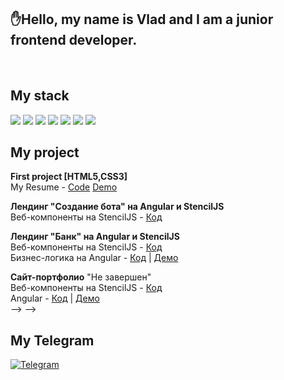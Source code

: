 
<!--
**factvlad/factvlad** is a ✨ _special_ ✨ repository because its `README.md` (this file) appears on your GitHub profile.

Here are some ideas to get you started:

- 🔭 I’m currently working on ...
- 🌱 I’m currently learning ...
- 👯 I’m looking to collaborate on ...
- 🤔 I’m looking for help with ...
- 💬 Ask me about ...
- 📫 How to reach me: ...
- 😄 Pronouns: ...
- ⚡ Fun fact: ...
-->

## ✋Hello, my name is Vlad and I am a junior frontend developer.

</br>

## My stack 

<img src="https://img.shields.io/badge/JavaScript-323330?style=for-the-badge&logo=javascript&logoColor=F7DF1E">   <img src="https://img.shields.io/badge/HTML5-E34F26?style=for-the-badge&logo=html5&logoColor=white"> <img src="https://img.shields.io/badge/CSS3-1572B6?style=for-the-badge&logo=css3&logoColor=white"> <img src="https://img.shields.io/badge/Sass-CC6699?style=for-the-badge&logo=sass&logoColor=white"> <img src="https://img.shields.io/badge/React-20232A?style=for-the-badge&logo=react&logoColor=61DAFB">  <img src="https://img.shields.io/badge/Bootstrap-563D7C?style=for-the-badge&logo=bootstrap&logoColor=white">   <img src="https://img.shields.io/badge/Git-F05032?style=for-the-badge&logo=git&logoColor=white"> 
</br>

## My project

**First project [HTML5,CSS3]**<br />
My Resume - [Code](https://github.com/factvlad/Summary)
[Demo](https://verb.pp.ua/)<br /> 

 **Лендинг "Создание бота" на Angular и StencilJS**<br />
Веб-компоненты на StencilJS - [Код](https://github.com/Wokh-Dada/botdevelopmentapp)<br />
<!-- Бизнес-логика на Angular - [Код](https://github.com/Wokh-Dada/botDevelAppInAngular) | [Демо](https://wokh-dada.github.io/botDevelAppInAngular/)<br /> -->

**Лендинг "Банк" на Angular и StencilJS**<br />
Веб-компоненты на StencilJS - [Код](https://github.com/Wokh-Dada/companycards)<br />
Бизнес-логика на Angular - [Код](https://github.com/Wokh-Dada/companyCardsInAngular) | [Демо](https://wokh-dada.github.io/companyCardsInAngular/)<br />

**Сайт-портфолио** "Не завершен"<br />
Веб-компоненты на StencilJS - [Код](https://github.com/Wokh-Dada/portfolio-site)<br />
Angular - [Код](https://github.com/Wokh-Dada/portfolioInAngular) | [Демо](https://wokh-dada.github.io/portfolioInAngular/)<br /> --> -->

## My Telegram

<a href="https://t.me/Vladi_Verb" rel="nofollow">
<img src="https://camo.githubusercontent.com/dff510e1fc950068c2459737c7373ebe8c3c95e8d80a477c2268ec589ffd41f1/68747470733a2f2f696d672e736869656c64732e696f2f62616467652f54656c656772616d2d7265643f7374796c653d736f6369616c266c6f676f3d74656c656772616d" alt="Telegram" data-canonical-src="https://img.shields.io/badge/Telegram-red?style=social&amp;logo=telegram" style="max-width:100%;">
</a>


